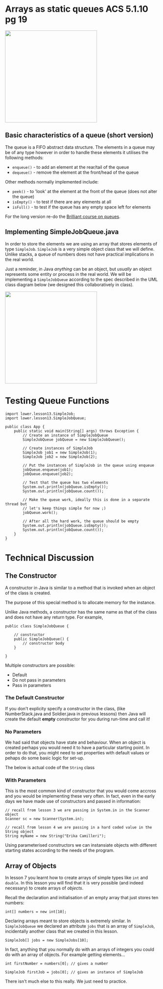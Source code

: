 # Arrays as static queues ACS 5.1.10 pg 19

<img src="https://github.com/erikacamilleri/secib-java-course/blob/main/java-ib-sec/img/photo_queue_0302_2022.PNG?raw=true" width="auto" height="300"/>

## Basic characteristics of a queue (short version)

The queue is a FIFO abstract data structure. The elements in a queue may be of any type however in order to handle these elements it utilises the following methods:

* `enqueue()` - to add an element at the rear/tail of the queue
* `dequeue()` - remove the element at the front/head of the queue

Other methods normally implemented include:

* `peek()` - to 'look' at the element at the front of the queue (does not alter the queue)
* `isEmpty()` - to test if there are any elements at all 
* `isFull()` - to test if the queue has any empty space left for elements

For the long version re-do the [Brilliant course on queues](https://brilliant.org/practice/queues/?chapter=stacks-and-queues).

## Implementing SimpleJobQueue.java

In order to store the elements we are using an array that stores elements of type `SimpleJob`. `SimpleJob` is a very simple object class that we will define. Unlike stacks, a queue of numbers does not have practical implications in the real world. 

Just a reminder, in Java *anything* can be an object, but *usually* an object represents some entity or process in the real world. We will be implementing a `SimpleJobQueue` according to the spec described in the UML class diagram below (we designed this collaboratively in class).

<img src="https://github.com/erikacamilleri/secib-java-course/blob/main/java-ib-sec/img/job_queue_uml.PNG?raw=true" width="auto" height="300"/>

# Testing Queue Functions

```
import lower.lesson13.SimpleJob;
import lower.lesson13.SimpleJobQueue;

public class App {
    public static void main(String[] args) throws Exception {
        // Create an instance of SimpleJobQueue
        SimpleJobQueue jobQueue = new SimpleJobQueue();

        // Create instances of SimpleJob
        SimpleJob job1 = new SimpleJob(1);
        SimpleJob job2 = new SimpleJob(2);

        // Put the instances of SimpleJob in the queue using enqueue
        jobQueue.enqueue(job1);
        jobQueue.enqueue(job2);

        // Test that the queue has two elements
        System.out.println(jobQueue.isEmpty());
        System.out.println(jobQueue.count());

        // Make the queue work, ideally this is done in a separate thread but
        // let's keep things simple for now ;)
        jobQueue.work();

        // After all the hard work, the queue should be empty
        System.out.println(jobQueue.isEmpty());
        System.out.println(jobQueue.count());
    }
}
```

# Technical Discussion

## The Constructor

A constructor in Java is similar to a method that is invoked when an object of the class is created.

The purpose of this special method is to allocate memory for the instance.

Unlike Java methods, a constructor has the same name as that of the class and does not have any return type. For example,

```
public class SimpleJobQueue {
    
    // constructor
    public SimpleJobQueue() {
        // constructor body
    }

}
```

Multiple constructors are possible:
- Default
- Do not pass in parameters
- Pass in parameters

### The Default Constructor

If you don't explicity specify a constructor in the class, (like NumberStack.java and Soldier.java in previous lessons) then Java will create the default <b>empty</b> constructor for you during run-time and call it!

### No Parameters

We had said that objects have state and behaviour. When an object is created perhaps you would need it to have a particular starting point. In order to do that, you might need to set properties with default values or pehaps do some basic logic for set-up.

The below is actual code of the `String` class

### With Parameters

This is the most common kind of constructor that you would come accross and you would be implementing these very often. In fact, even in the early days we have made use of constructors and passed in information:

```
// recall from lesson 3 we are passing in System.in in the Scanner object
Scanner sc = new Scanner(System.in);

// recall from lesson 4 we are passing in a hard coded value in the String object
String myName = new String("Erika Camilleri");
```

Using parameterised constructors we can instansiate objects with different starting states according to the needs of the program.

## Array of Objects

In lesson 7 you learnt how to create arrays of simple types like `int` and `double`. In this lesson you will find that it is very possible (and indeed necessary) to create arrays of *objects*. 

Recall the declaration and initialisation of an empty array that just stores ten numbers:

```
int[] numbers = new int[10];
```

Declaring arrays meant to store objects is extremely similar. In `SimpleJobQueue` we declared an attribute
`jobs` that is an array of `SimpleJob`, incidentally another class that we created in this lesson.

```
SimpleJob[] jobs = new SimpleJobs[10];
```

In fact, anything that you normally do with an arrays of integers you could do with an array of objects.
For example getting elements...

```
int firstNumber = numbers[0]; // gives a number

SimpleJob firstJob = jobs[0]; // gives an instance of SimpleJob
```

There isn't much else to this really. We just need to practice.
